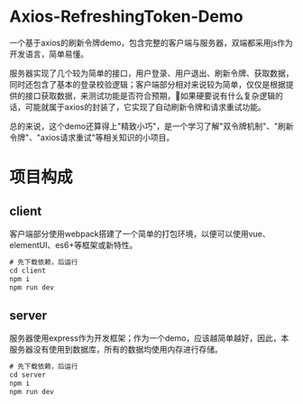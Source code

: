 # Axios-RefreshingToken-Demo

一个基于axios的刷新令牌demo，包含完整的客户端与服务器，双端都采用js作为开发语言，简单易懂。

服务器实现了几个较为简单的接口，用户登录、用户退出、刷新令牌、获取数据，同时还包含了基本的登录校验逻辑；客户端部分相对来说较为简单，仅仅是根据提供的接口获取数据，来测试功能是否符合预期，如果硬要说有什么复杂逻辑的话，可能就属于axios的封装了，它实现了自动刷新令牌和请求重试功能。

总的来说，这个demo还算得上"精致小巧"，是一个学习了解"双令牌机制"、"刷新令牌"、"axios请求重试"等相关知识的小项目。

# 项目构成

## client

客户端部分使用webpack搭建了一个简单的打包环境，以便可以使用vue、elementUI、es6+等框架或新特性。

```js
# 先下载依赖，后运行
cd client
npm i
npm run dev
```

## server

服务器使用express作为开发框架；作为一个demo，应该越简单越好，因此，本服务器没有使用到数据库，所有的数据均使用内存进行存储。

```js
# 先下载依赖，后运行
cd server
npm i
npm run dev
```
